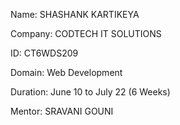 Name: SHASHANK KARTIKEYA

Company: CODTECH IT SOLUTIONS

ID: CT6WDS209

Domain: Web Development

Duration: June 10 to July 22 (6 Weeks)

Mentor: SRAVANI GOUNI
